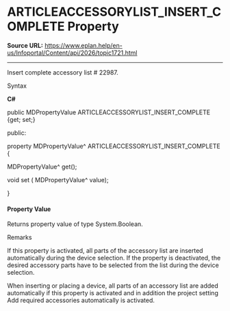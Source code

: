 # ARTICLEACCESSORYLIST_INSERT_COMPLETE Property

**Source URL:** https://www.eplan.help/en-us/Infoportal/Content/api/2026/topic1721.html

---

Insert complete accessory list # 22987.

Syntax

**C#**



public MDPropertyValue ARTICLEACCESSORYLIST_INSERT_COMPLETE {get; set;}

public:

property MDPropertyValue^ ARTICLEACCESSORYLIST_INSERT_COMPLETE {

   MDPropertyValue^ get();

   void set (    MDPropertyValue^ value);

}


#### Property Value

Returns property value of type System.Boolean.

Remarks

If this property is activated, all parts of the accessory list are inserted automatically during the device selection. If the property is deactivated, the desired accessory parts have to be selected from the list during the device selection.

When inserting or placing a device, all parts of an accessory list are added automatically if this property is activated and in addition the project setting Add required accessories automatically is activated.
